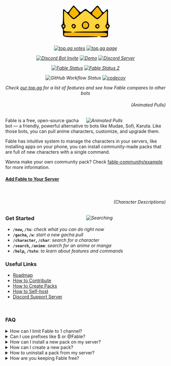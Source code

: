 <h1 align="center">
  <img height="100" src="./assets/splash.png" alt="Fable Logo">
</h1>

<i align="center">

[![top.gg votes](https://top.gg/api/widget/upvotes/1041970851559522304.svg?noavatar=true)][topgg]
[![top.gg page](https://top.gg/api/widget/servers/1041970851559522304.svg?noavatar=true)][topgg2]

[![Discord Bot Invite](https://img.shields.io/badge/Add%20Fable%20to%20Your%20Server-blue?logo=discord&logoColor=white)][invite]
[![Demo](https://img.shields.io/badge/try-demo-blue)](https://fable.deno.dev/demo)
[![Discord Server](https://img.shields.io/discord/992416714497212518?label=discord%20support%20server&color=blue)][discord]

[![Fable Status](https://api.checklyhq.com/v1/badges/checks/68acae41-252d-4684-89bf-face9a8b71bd?style=flat&theme=default&responseTime=true)](https://fable.instatus.com)
[![Fable Status 2](https://api.checklyhq.com/v1/badges/checks/086d07ba-30e7-475d-b26d-309e87e2d2bd?style=flat&theme=default&responseTime=true)](https://fable.instatus.com)

![GitHub Workflow Status](https://img.shields.io/github/actions/workflow/status/ker0olos/fable/deno.yml?branch=main&label=tests)
[![codecov](https://img.shields.io/codecov/c/gh/ker0olos/fable/main?token=3C7ZTHzGqC)](https://app.codecov.io/github/ker0olos/fable)

</i>

_<p align="center"> Check [our top.gg][topgg2] for a list of features and see
how Fable compares to other bots</p>_

<i>
  <h6 align="right">(Animated Pulls)</h6>
  <img align="right" width="250" src="https://user-images.githubusercontent.com/52022280/227321932-2ad8d36c-e56c-46e9-91da-161b79eeb029.gif" alt="Animated Pulls">
</i>

Fable is a free, open-source gacha bot — a friendly, powerful alternative to
bots like Mudae, Sofi, Karuta. Like those bots, you can pull anime characters,
customize, and upgrade them.

Fable has intuitive system to manage the characters in your servers, like
installing apps on your phone, you can install community-made packs that are
full of new characters with a single command.

Wanna make your own community pack? Check
[fable-community/example](https://github.com/fable-community/fable-pack-example)
for more information.

#### [Add Fable to Your Server][invite]

<br clear="right"/>

<i>
  <h6 align="right">(Character Descriptions)</h6>
  <img align="right" width="250" src="https://user-images.githubusercontent.com/52022280/227323628-17674f52-bb3a-460f-965a-d316cbed7932.png" alt="Searching">
</i>

### Get Started

- **`/now`, `/tu`**: _check what you can do right now_
- **`/gacha`, `/w`**: _start a new gacha pull_
- **`/character`, `/char`**: _search for a character_
- **`/search`, `/anime`**: _search for an anime or manga_
- **`/help`, `/tuto`**: _to learn about features and commands_

### Useful Links

- [Roadmap](https://github.com/ker0olos/fable/issues/1)
- [How to Contribute](https://github.com/ker0olos/fable/wiki)
- [How to Create Packs](https://github.com/fable-community/fable-pack-example)
- [How to Self-host](https://github.com/ker0olos/fable/wiki/Self-hosting)
- [Discord Support Server][discord]

<br/>

### FAQ

<details><summary>How can I limit Fable to 1 channel?</summary>
<p>

Go to **Server Settings** then **Integrations** then **Fable**\
From there you can control the permissions globally or even per command.

</p>
</details>

<details><summary>Can I use prefixes like $ or @Fable?</summary>
<p>

**No**. Fable was built from the ground up to only support slash commands,
prefixes are an entirely different thing that requires the bot to manually
monitor all incoming messages in a server. We won't add prefixes to Fable, but
you can go tell discord to add custom prefixes to "slash" commands instead of
"/" for all bots.

</p>
</details>

<details><summary>How can I install a new pack on my server?</summary>
<p>

We plan to have a `/marketplace` command where you can browse and install
popular packs but since Fable is still new a there ain't that many people making
packs, You will have to join our discord to manually check the packs currently
available. Then install them by running
`/packs install github: https://github.com/username/packname`

> `Manage Server` permission is required to install packs on "your" server

</p>
</details>

<details><summary>How can I create a new pack?</summary>
<p>

Currently, it's only possible through editing JSON files. Please visit check
[fable-community/example](https://github.com/fable-community/fable-pack-example),
it includes most of the info you need.

</p>
</details>

<details><summary>How to uninstall a pack from my server?</summary>
<p>

Use `/packs community` or `/packs uninstall id: pack-id`.

</p>
</details>

<details><summary>How are you keeping Fable free?</summary>
<p>

We use serverless since it's cheaper and easier. Right now the bills are very
small, but if it starts getting out of hand, we plan to rate limit servers on
how much they can call Fable each month.

We been very transparent from day one, if something happens we'll let known
instantly.

But we welcome any donations people are willing to throw us, since those the the
final decider on how much control we have over our various bills, and how much
time, and how many people are working on Fable at any giving moment.

</p>
</details>

[discord]: https://discord.gg/ceKyEfhyPQ
[topgg]: https://top.gg/bot/1041970851559522304/vote
[topgg2]: https://top.gg/bot/1041970851559522304
[invite]: https://fable.deno.dev/invite
